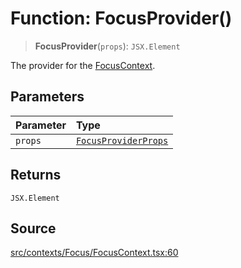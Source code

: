 # Function: FocusProvider()

> **FocusProvider**(`props`): `JSX.Element`

The provider for the [FocusContext](../variables/FocusContext.md).

## Parameters

| Parameter | Type |
| :------ | :------ |
| `props` | [`FocusProviderProps`](../type-aliases/FocusProviderProps.md) |

## Returns

`JSX.Element`

## Source

[src/contexts/Focus/FocusContext.tsx:60](https://github.com/gpbl/react-day-picker/blob/9ad13dc72fff814dcf720a62f6e3b5ea38e8af6d/src/contexts/Focus/FocusContext.tsx#L60)
